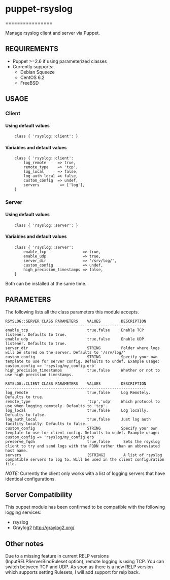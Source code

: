 # puppet-rsyslog
================

Manage rsyslog client and server via Puppet.

## REQUIREMENTS

* Puppet >=2.6 if using parameterized classes
* Currently supports:
    * Debian Squeeze
    * CentOS 6.2
    * FreeBSD

## USAGE

### Client

#### Using default values
```
    class { 'rsyslog::client': }
```

#### Variables and default values
```
    class { 'rsyslog::client':
        log_remote     => true,
        remote_type    => 'tcp',
        log_local      => false,
        log_auth_local => false,
        custom_config  => undef,
        servers         => ['log'],
    }
```

### Server

#### Using default values
```
    class { 'rsyslog::server': }
```

#### Variables and default values
```
    class { 'rsyslog::server':
        enable_tcp                => true,
        enable_udp                => true,
        server_dir                => '/srv/log/',
        custom_config             => undef,
        high_precision_timestamps => false,
    }
```

Both can be installed at the same time.


## PARAMETERS

The following lists all the class parameters this module accepts.

    RSYSLOG::SERVER CLASS PARAMETERS    VALUES         DESCRIPTION
    --------------------------------------------------------------
    enable_tcp                          true,false     Enable TCP listener. Defaults to true.
    enable_udp                          true,false     Enable UDP listener. Defaults to true.
    server_dir                          STRING         Folder where logs will be stored on the server. Defaults to '/srv/log/'
    custom_config                       STRING         Specify your own template to use for server config. Defaults to undef. Example usage: custom_config => 'rsyslog/my_config.erb'
    high_precision_timestamps           true,false     Whether or not to use high precision timestamps.

    RSYSLOG::CLIENT CLASS PARAMETERS    VALUES         DESCRIPTION
    --------------------------------------------------------------
    log_remote                          true,false     Log Remotely. Defaults to true.
    remote_type                         'tcp','udp'    Which protocol to use when logging remotely. Defaults to 'tcp'.
    log_local                           true,false     Log locally. Defualts to false.
    log_auth_local                      true,false     Just log auth facility locally. Defaults to false.
    custom_config                       STRING         Specify your own template to use for client config. Defaults to undef. Example usage: custom_config => 'rsyslog/my_config.erb
    preserve_fqdn                       true,false      Sets the rsyslog client to try and send logs with the FQDN rather than an abbreviated host name.
    servers                             [STRING]        A list of rsyslog compatible servers to log to. Will be used in the client configuration file.

*NOTE:* Currently the client only works with a list of logging servers that have identical configurations.

## Server Compatibility

This puppet module has been confirmed to be compatible with the following logging services:
* rsyslog
* Graylog2 http://graylog2.org/

## Other notes

Due to a missing feature in current RELP versions (InputRELPServerBindRuleset option),
remote logging is using TCP. You can switch between TCP and UDP. As soon as there is
a new RELP version which supports setting Rulesets, I will add support for relp back.
